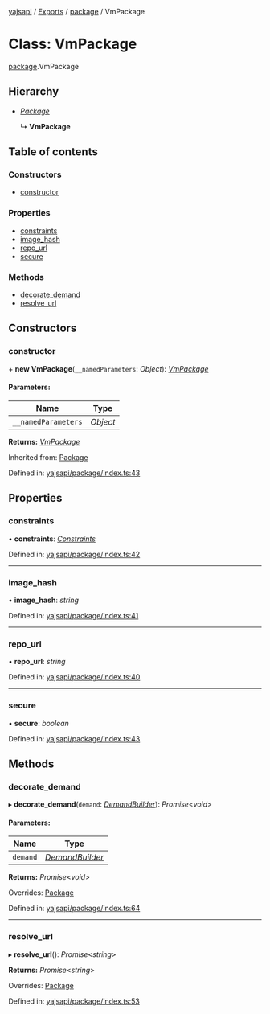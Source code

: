 [yajsapi](../README.md) / [Exports](../modules.md) / [package](../modules/package.md) / VmPackage

# Class: VmPackage

[package](../modules/package.md).VmPackage

## Hierarchy

* [*Package*](package.package-1.md)

  ↳ **VmPackage**

## Table of contents

### Constructors

- [constructor](package.vmpackage.md#constructor)

### Properties

- [constraints](package.vmpackage.md#constraints)
- [image\_hash](package.vmpackage.md#image_hash)
- [repo\_url](package.vmpackage.md#repo_url)
- [secure](package.vmpackage.md#secure)

### Methods

- [decorate\_demand](package.vmpackage.md#decorate_demand)
- [resolve\_url](package.vmpackage.md#resolve_url)

## Constructors

### constructor

\+ **new VmPackage**(`__namedParameters`: *Object*): [*VmPackage*](package.vmpackage.md)

#### Parameters:

Name | Type |
------ | ------ |
`__namedParameters` | *Object* |

**Returns:** [*VmPackage*](package.vmpackage.md)

Inherited from: [Package](package.package-1.md)

Defined in: [yajsapi/package/index.ts:43](https://github.com/golemfactory/yajsapi/blob/0a8d8c8/yajsapi/package/index.ts#L43)

## Properties

### constraints

• **constraints**: [*Constraints*](package.constraints.md)

Defined in: [yajsapi/package/index.ts:42](https://github.com/golemfactory/yajsapi/blob/0a8d8c8/yajsapi/package/index.ts#L42)

___

### image\_hash

• **image\_hash**: *string*

Defined in: [yajsapi/package/index.ts:41](https://github.com/golemfactory/yajsapi/blob/0a8d8c8/yajsapi/package/index.ts#L41)

___

### repo\_url

• **repo\_url**: *string*

Defined in: [yajsapi/package/index.ts:40](https://github.com/golemfactory/yajsapi/blob/0a8d8c8/yajsapi/package/index.ts#L40)

___

### secure

• **secure**: *boolean*

Defined in: [yajsapi/package/index.ts:43](https://github.com/golemfactory/yajsapi/blob/0a8d8c8/yajsapi/package/index.ts#L43)

## Methods

### decorate\_demand

▸ **decorate_demand**(`demand`: [*DemandBuilder*](props_builder.demandbuilder.md)): *Promise*<*void*\>

#### Parameters:

Name | Type |
------ | ------ |
`demand` | [*DemandBuilder*](props_builder.demandbuilder.md) |

**Returns:** *Promise*<*void*\>

Overrides: [Package](package.package-1.md)

Defined in: [yajsapi/package/index.ts:64](https://github.com/golemfactory/yajsapi/blob/0a8d8c8/yajsapi/package/index.ts#L64)

___

### resolve\_url

▸ **resolve_url**(): *Promise*<*string*\>

**Returns:** *Promise*<*string*\>

Overrides: [Package](package.package-1.md)

Defined in: [yajsapi/package/index.ts:53](https://github.com/golemfactory/yajsapi/blob/0a8d8c8/yajsapi/package/index.ts#L53)
